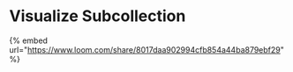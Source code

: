 # Visualize Subcollection

{% embed url="https://www.loom.com/share/8017daa902994cfb854a44ba879ebf29" %}
